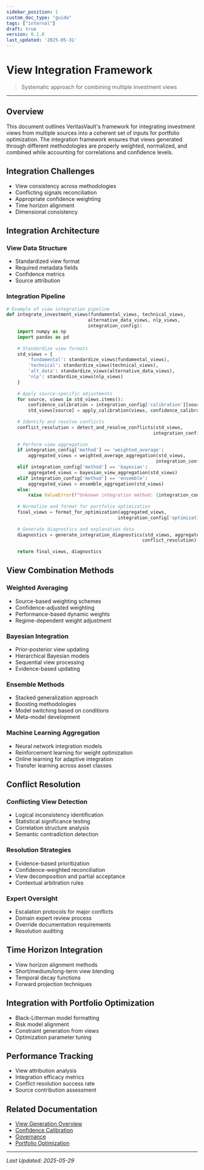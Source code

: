 ```yaml
---
sidebar_position: 1
custom_doc_type: "guide"
tags: ["internal"]
draft: true
version: 0.1.0
last_updated: '2025-05-31'
---
```


# View Integration Framework

> Systematic approach for combining multiple investment views

---

## Overview

This document outlines VeritasVault's framework for integrating investment views from multiple sources into a coherent set of inputs for portfolio optimization. The integration framework ensures that views generated through different methodologies are properly weighted, normalized, and combined while accounting for correlations and confidence levels.

## Integration Challenges

* View consistency across methodologies
* Conflicting signals reconciliation
* Appropriate confidence weighting
* Time horizon alignment
* Dimensional consistency

## Integration Architecture

### View Data Structure

* Standardized view format
* Required metadata fields
* Confidence metrics
* Source attribution

### Integration Pipeline

```python
# Example of view integration pipeline
def integrate_investment_views(fundamental_views, technical_views, 
                              alternative_data_views, nlp_views,
                              integration_config):
    import numpy as np
    import pandas as pd
    
    # Standardize view formats
    std_views = {
        'fundamental': standardize_views(fundamental_views),
        'technical': standardize_views(technical_views),
        'alt_data': standardize_views(alternative_data_views),
        'nlp': standardize_views(nlp_views)
    }
    
    # Apply source-specific adjustments
    for source, views in std_views.items():
        confidence_calibration = integration_config['calibration'][source]
        std_views[source] = apply_calibration(views, confidence_calibration)
    
    # Identify and resolve conflicts
    conflict_resolution = detect_and_resolve_conflicts(std_views, 
                                                      integration_config['conflict_threshold'])
    
    # Perform view aggregation
    if integration_config['method'] == 'weighted_average':
        aggregated_views = weighted_average_aggregation(std_views, 
                                                       integration_config['weights'])
    elif integration_config['method'] == 'bayesian':
        aggregated_views = bayesian_view_aggregation(std_views)
    elif integration_config['method'] == 'ensemble':
        aggregated_views = ensemble_aggregation(std_views)
    else:
        raise ValueError(f"Unknown integration method: {integration_config['method']}")
    
    # Normalize and format for portfolio optimization
    final_views = format_for_optimization(aggregated_views, 
                                         integration_config['optimization_target'])
    
    # Generate diagnostics and explanation data
    diagnostics = generate_integration_diagnostics(std_views, aggregated_views, 
                                                  conflict_resolution)
    
    return final_views, diagnostics
```

## View Combination Methods

### Weighted Averaging

* Source-based weighting schemes
* Confidence-adjusted weighting
* Performance-based dynamic weights
* Regime-dependent weight adjustment

### Bayesian Integration

* Prior-posterior view updating
* Hierarchical Bayesian models
* Sequential view processing
* Evidence-based updating

### Ensemble Methods

* Stacked generalization approach
* Boosting methodologies
* Model switching based on conditions
* Meta-model development

### Machine Learning Aggregation

* Neural network integration models
* Reinforcement learning for weight optimization
* Online learning for adaptive integration
* Transfer learning across asset classes

## Conflict Resolution

### Conflicting View Detection

* Logical inconsistency identification
* Statistical significance testing
* Correlation structure analysis
* Semantic contradiction detection

### Resolution Strategies

* Evidence-based prioritization
* Confidence-weighted reconciliation
* View decomposition and partial acceptance
* Contextual arbitration rules

### Expert Oversight

* Escalation protocols for major conflicts
* Domain expert review process
* Override documentation requirements
* Resolution auditing

## Time Horizon Integration

* View horizon alignment methods
* Short/medium/long-term view blending
* Temporal decay functions
* Forward projection techniques

## Integration with Portfolio Optimization

* Black-Litterman model formatting
* Risk model alignment
* Constraint generation from views
* Optimization parameter tuning

## Performance Tracking

* View attribution analysis
* Integration efficacy metrics
* Conflict resolution success rate
* Source contribution assessment

## Related Documentation

* [View Generation Overview](../view-generation.md)
* [Confidence Calibration](./confidence-calibration.md)
* [Governance](./governance.md)
* [Portfolio Optimization](../portfolio-optimization.md)

---

*Last Updated: 2025-05-29*